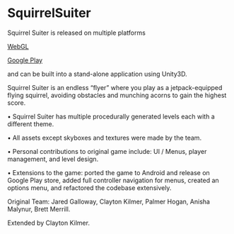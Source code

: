 # SquirrelSuiter

Squirrel Suiter is released on multiple platforms 

[WebGL](https://claytonnighthawk.github.io/SquirrelSuiter/WebGLBuild/index.html)

[Google Play](https://play.google.com/store/apps/details?id=com.Nighthawks.SquirrelSuiter&hl=en_US)

and can be built into a stand-alone application using Unity3D. 

Squirrel Suiter is an endless “flyer” where you play as a jetpack-equipped flying squirrel, avoiding obstacles and munching acorns to gain the highest score.

•	Squirrel Suiter has multiple procedurally generated levels each with a different theme. 

• All assets except skyboxes and textures were made by the team.

•	Personal contributions to original game include: UI / Menus, player management, and level design.

•	Extensions to the game: ported the game to Android and release on Google Play store, added full controller navigation for menus, created an options menu, and refactored the codebase extensively.

Original Team: Jared Galloway, Clayton Kilmer, Palmer Hogan, Anisha Malynur, Brett Merrill. 

Extended by Clayton Kilmer.
